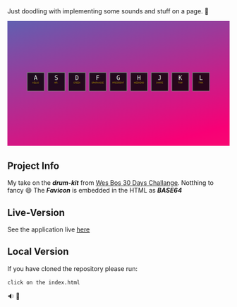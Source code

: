 ## 

Just doodling with implementing some sounds and stuff on a page. :guitar:

<p align="center"> 
<img src="github/github.png">
</p>

## Project Info

My take on the ***drum-kit*** from [Wes Bos 30 Days Challange](https://javascript30.com/). Notthing to fancy :smile: 
The ***Favicon*** is embedded in the HTML as ***BASE64***

## Live-Version

See the application live [here](https://sound.web-developer-js.de)

## Local Version

If you have cloned the repository please run:

```
click on the index.html 
```

:sound: :raised_hands:
